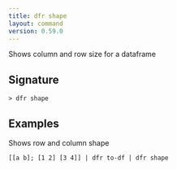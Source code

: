 ```yaml
---
title: dfr shape
layout: command
version: 0.59.0
---
```


Shows column and row size for a dataframe

## Signature

```> dfr shape ```

## Examples

Shows row and column shape
```shell
[[a b]; [1 2] [3 4]] | dfr to-df | dfr shape
```


